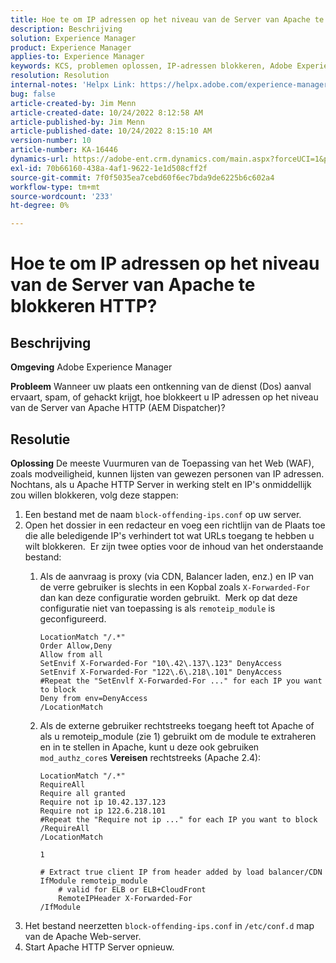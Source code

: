 ```yaml
---
title: Hoe te om IP adressen op het niveau van de Server van Apache te blokkeren HTTP?
description: Beschrijving
solution: Experience Manager
product: Experience Manager
applies-to: Experience Manager
keywords: KCS, problemen oplossen, IP-adressen blokkeren, Adobe Experience Manager, AEM, Apache HTTP Server-niveau
resolution: Resolution
internal-notes: 'Helpx Link: https://helpx.adobe.com/experience-manager/kb/block-ips-apache-http-server.html#remoteip_module'
bug: false
article-created-by: Jim Menn
article-created-date: 10/24/2022 8:12:58 AM
article-published-by: Jim Menn
article-published-date: 10/24/2022 8:15:10 AM
version-number: 10
article-number: KA-16446
dynamics-url: https://adobe-ent.crm.dynamics.com/main.aspx?forceUCI=1&pagetype=entityrecord&etn=knowledgearticle&id=3e9f6ba7-7353-ed11-bba2-6045bd0065f9
exl-id: 70b66160-438a-4af1-9622-1e1d508cff2f
source-git-commit: 7f0f5035ea7cebd60f6ec7bda9de6225b6c602a4
workflow-type: tm+mt
source-wordcount: '233'
ht-degree: 0%

---
```


# Hoe te om IP adressen op het niveau van de Server van Apache te blokkeren HTTP?

## Beschrijving


<b>Omgeving</b>
Adobe Experience Manager

<b>Probleem</b>
Wanneer uw plaats een ontkenning van de dienst (Dos) aanval ervaart, spam, of gehackt krijgt, hoe blokkeert u IP adressen op het niveau van de Server van Apache HTTP (AEM Dispatcher)?


## Resolutie


<b>Oplossing</b>
De meeste Vuurmuren van de Toepassing van het Web (WAF), zoals modveiligheid, kunnen lijsten van gewezen personen van IP adressen.
Nochtans, als u Apache HTTP Server in werking stelt en IP&#39;s onmiddellijk zou willen blokkeren, volg deze stappen:

1. Een bestand met de naam `block-offending-ips.conf` op uw server.
2. Open het dossier in een redacteur en voeg een richtlijn van de Plaats toe die alle beledigende IP&#39;s verhindert tot wat URLs toegang te hebben u wilt blokkeren.  Er zijn twee opties voor de inhoud van het onderstaande bestand:
   1. Als de aanvraag is proxy (via CDN, Balancer laden, enz.) en IP van de verre gebruiker is slechts in een Kopbal zoals `X-Forwarded-For` dan kan deze configuratie worden gebruikt.  Merk op dat deze configuratie niet van toepassing is als `remoteip_module` is geconfigureerd.  <br>

      ```
      LocationMatch "/.*"
      Order Allow,Deny
      Allow from all
      SetEnvif X-Forwarded-For "10\.42\.137\.123" DenyAccess
      SetEnvif X-Forwarded-For "122\.6\.218\.101" DenyAccess
      #Repeat the "SetEnvlf X-Forwarded-For ..." for each IP you want to block
      Deny from env=DenyAccess
      /LocationMatch
      ```
   2. Als de externe gebruiker rechtstreeks toegang heeft tot Apache of als u remoteip_module (zie 1) gebruikt om de module te extraheren en in te stellen in Apache, kunt u deze ook gebruiken `mod_authz_core`s <b>Vereisen</b> rechtstreeks (Apache 2.4):

      ```
      LocationMatch "/.*"
      RequireAll
      Require all granted
      Require not ip 10.42.137.123
      Require not ip 122.6.218.101
      #Repeat the "Require not ip ..." for each IP you want to block
      /RequireAll
      /LocationMatch
      ```

      `1`


      ```
      # Extract true client IP from header added by load balancer/CDN
      IfModule remoteip_module
          # valid for ELB or ELB+CloudFront
          RemoteIPHeader X-Forwarded-For
      /IfModule
      ```
3. Het bestand neerzetten `block-offending-ips.conf` in `/etc/conf.d` map van de Apache Web-server.
4. Start Apache HTTP Server opnieuw.
